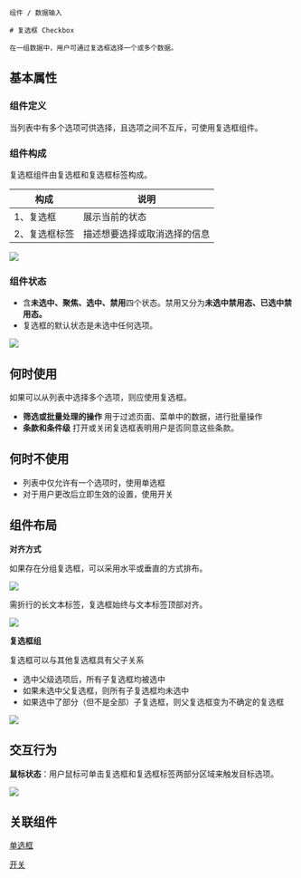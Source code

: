 `````
组件 / 数据输入

# 复选框 Checkbox

在一组数据中，用户可通过复选框选择一个或多个数据。
`````

## 基本属性

### 组件定义

当列表中有多个选项可供选择，且选项之间不互斥，可使用复选框组件。

### 组件构成

复选框组件由复选框和复选框标签构成。

| **构成**  | **说明**         |
| ------- | -------------- |
| 1、复选框   | 展示当前的状态        |
| 2、复选框标签 | 描述想要选择或取消选择的信息 |

![](https://p1-arco.byteimg.com/tos-cn-i-uwbnlip3yd/89120cf95ad84a368db73c7dfb11bea9~tplv-uwbnlip3yd-image.image)

### 组件状态

- 含**未选中、聚焦、选中、禁用**四个状态。禁用又分为**未选中禁用态、已选中禁用态。**
- 复选框的默认状态是未选中任何选项。

![](https://p1-arco.byteimg.com/tos-cn-i-uwbnlip3yd/967339027c0c445d883108837288cd79~tplv-uwbnlip3yd-image.image)

## 何时使用

如果可以从列表中选择多个选项，则应使用复选框。

- **筛选或批量处理的操作** 用于过滤页面、菜单中的数据，进行批量操作
- **条款和条件级** 打开或关闭复选框表明用户是否同意这些条款。

## 何时不使用

- 列表中仅允许有一个选项时，使用单选框
- 对于用户更改后立即生效的设置，使用开关

## 组件布局

**对齐方式**

如果存在分组复选框，可以采用水平或垂直的方式排布。

![](https://p1-arco.byteimg.com/tos-cn-i-uwbnlip3yd/d5ac48b1282349d48e16fa02d29fd828~tplv-uwbnlip3yd-image.image)

需折行的长文本标签，复选框始终与文本标签顶部对齐。

![](https://p1-arco.byteimg.com/tos-cn-i-uwbnlip3yd/ff02c2f991074e5698b63b7a2009ccb0~tplv-uwbnlip3yd-image.image)

**复选框组**

复选框可以与其他复选框具有父子关系

- 选中父级选项后，所有子复选框均被选中
- 如果未选中父复选框，则所有子复选框均未选中
- 如果选中了部分（但不是全部）子复选框，则父复选框变为不确定的复选框

![](https://p1-arco.byteimg.com/tos-cn-i-uwbnlip3yd/6b0735bf0b4c4d3b94d5a62ffa63646a~tplv-uwbnlip3yd-image.image)

## 交互行为

**鼠标状态**：用户鼠标可单击复选框和复选框标签两部分区域来触发目标选项。

![](https://p1-arco.byteimg.com/tos-cn-i-uwbnlip3yd/4ac56ebe27d9475ca16fb61915114e9e~tplv-uwbnlip3yd-image.image)

## 关联组件

[单选框](/react/components/radio)

[开关](/react/components/switch)
